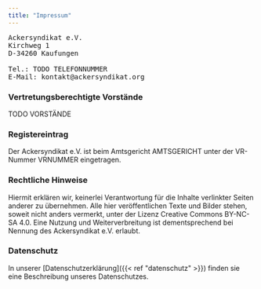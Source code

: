 ```yaml
---
title: "Impressum"
---
```


<pre>Ackersyndikat e.V.
Kirchweg 1
D-34260 Kaufungen

Tel.: TODO TELEFONNUMMER
E-Mail: kontakt@ackersyndikat.org</pre>

### Vertretungsberechtigte Vorstände

TODO VORSTÄNDE

### Registereintrag

Der Ackersyndikat e.V. ist beim Amtsgericht AMTSGERICHT unter der VR-Nummer VRNUMMER eingetragen.

### Rechtliche Hinweise

Hiermit erklären wir, keinerlei Verantwortung für die Inhalte verlinkter Seiten anderer zu übernehmen. Alle hier veröffentlichen Texte und Bilder stehen, soweit nicht anders vermerkt, unter der Lizenz Creative Commons BY-NC-SA 4.0. Eine Nutzung und Weiterverbreitung ist dementsprechend bei Nennung des Ackersyndikat e.V. erlaubt.

### Datenschutz

In unserer [Datenschutzerklärung]({{< ref "datenschutz" >}}) finden sie eine Beschreibung unseres Datenschutzes.
